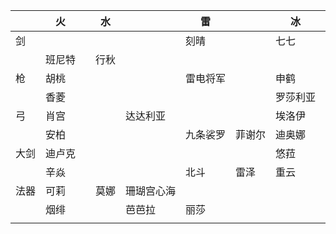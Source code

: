 |　　|火　　||水　|　　　　　|雷　　　|　　　|冰　　　|　　|风　　　|　|岩　　　||
|----|----|----|----|----|----|----|----|----|----|----|----|----|
|剑　|　　　||　　|　　　　　|刻晴　　|　　　|七七　　|神里|枫原万叶|琴|阿贝多　||
|　　|班尼特||行秋|　　　　　|　　　　|　　　|　　　　|　　|　　　　|　|　　　　||
|枪　|胡桃　||　　|　　　　　|雷电将军|　　　|申鹤　　|　　|魈　　　|　|钟离　　||
|　　|香菱　||　　|　　　　　|　　　　|　　　|罗莎利亚|　　|　　　　|　|云堇　　||
|弓　|肖宫　||　　|达达利亚　|　　　　|　　　|埃洛伊　|甘雨|温蒂　　|　|　　　　||
|　　|安柏　||　　|　　　　　|九条裟罗|菲谢尔|迪奥娜　|　　|　　　　|　|五郎　　||
|大剑|迪卢克||　　|　　　　　|　　　　|　　　|悠菈　　|　　|　　　　|　|荒泷一斗||
|　　|辛焱　||　　|　　　　　|北斗　　|雷泽　|重云　　|　　|早柚　　|　|诺艾尔　||
|法器|可莉　||莫娜|珊瑚宫心海|　　　　|　　　|　　　　|　　|　　　　|　|　　　　||
|　　|烟绯　||　　|芭芭拉　　|丽莎　　|　　　|　　　　|　　|砂糖　　|　|凝光　　||
||||||||||||||